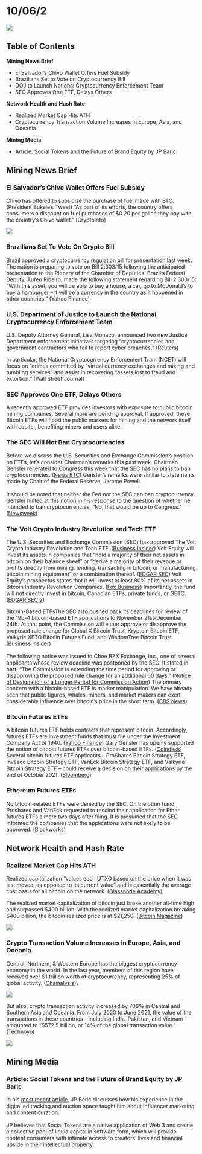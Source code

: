 # 10/06/2

![](https://miningstore.com/wp-content/uploads/2021/09/el-salv.png)

## **Table of Contents**

**Mining News Brief**

* El Salvador’s Chivo Wallet Offers Fuel Subsidy
* Brazilians Set to Vote on Cryptocurrency Bill
* DOJ to Launch National Cryptocurrency Enforcement Team
* SEC Approves One ETF, Delays Others

**Network Health and Hash Rate**

* Realized Market Cap Hits ATH
* Cryptocurrency Transaction Volume Increases in Europe, Asia, and Oceania

**Mining Media**

* Article: Social Tokens and the Future of Brand Equity by JP Baric

## Mining News Brief

### **El Salvador’s Chivo Wallet Offers Fuel Subsidy**

Chivo has offered to subsidize the purchase of fuel made with BTC. (President Bukele’s Tweet) “As part of its efforts, the country offers consumers a discount on fuel purchases of $0.20 per gallon they pay with the country’s Chivo wallet.” (CryptoInfo)

![](https://miningstore.com/wp-content/uploads/2021/09/1.png)

### **Brazilians Set To Vote On Crypto Bill**

Brazil approved a cryptocurrency regulation bill for presentation last week. The nation is preparing to vote on Bill 2.303/15 following the anticipated presentation to the Plenary of the Chamber of Deputies. Brazil’s Federal Deputy, Aureo Ribeiro, made the following statement regarding Bill 2.303/15: “With this asset, you will be able to buy a house, a car, go to McDonald’s to buy a hamburger – it will be a currency in the country as it happened in other countries.” (Yahoo Finance)

### **U.S. Department of Justice to Launch the National Cryptocurrency Enforcement Team**

U.S. Deputy Attorney General, Lisa Monaco, announced two new Justice Department enforcement initiatives targeting “cryptocurrencies and government contractors who fail to report cyber breaches.” (Reuters)

In particular, the National Cryptocurrency Enforcement Tram (NCET) will focus on “crimes committed by “virtual currency exchanges and mixing and tumbling services” and assist in recovering “assets lost to fraud and extortion.” (Wall Street Journal)

### **SEC Approves One ETF, Delays Others**

A recently approved ETF provides investors with exposure to public bitcoin mining companies. Several more are pending approval. If approved, these Bitcoin ETFs will flood the public markets for mining and the network itself with capital, benefiting miners and users alike.

### **The SEC Will Not Ban Cryptocurrencies**

Before we discuss the U.S. Securities and Exchange Commission’s position on ETFs, let’s consider Chairman’s remarks this past week. Chairman Gensler reiterated to Congress this week that the SEC has no plans to ban cryptocurrencies. ([News BTC](https://miningstoremarketing.lt.acemlnc.com/Prod/link-tracker?notrack=1\&redirectUrl=aHR0cHMlM0ElMkYlMkZ3d3cubmV3c2J0Yy5jb20lMkZuZXdzJTJGc2VjLWNoYWlyLWdlbnNsZXItc2VjLXdpbGwtbm90LWJhbi1jcnlwdG8lMkY=\&sig=B7R7HorkntzKveyATreD4W2HisxM9x8vrHZcBb1giv5Q\&iat=1634585360\&a=651024235\&account=miningstoremarketing%2Eactivehosted%2Ecom\&email=LRRV6glqIfcVPcYsJBrMHi%2FZD%2BmsUFpJrc5fHf6IoVE%3D\&s=bad97c655476f96a390a72c05a742011\&i=13A15A1A281)) Gensler’s remarks were similar to statements made by Chair of the Federal Reserve, Jerome Powell.\
\
It should be noted that neither the Fed nor the SEC can ban cryptocurrency. Gensler hinted at this notion in his response to the question of whether he intended to ban cryptocurrencies. “No, that would be up to Congress.” ([Newsweek](https://miningstoremarketing.lt.acemlnc.com/Prod/link-tracker?notrack=1\&redirectUrl=aHR0cHMlM0ElMkYlMkZ3d3cubmV3c3dlZWsuY29tJTJGdXMtd29udC1mb2xsb3ctY2hpbmEtYmFubmluZy1jcnlwdG8tc2VjLWNoaWVmLXNheXMtMTYzNTk0MA==\&sig=EkQHeVH3CwtjfkLwViqpkPqSuxMG4JHmigURhgvACkBT\&iat=1634585360\&a=651024235\&account=miningstoremarketing%2Eactivehosted%2Ecom\&email=LRRV6glqIfcVPcYsJBrMHi%2FZD%2BmsUFpJrc5fHf6IoVE%3D\&s=bad97c655476f96a390a72c05a742011\&i=13A15A1A282))

### **The Volt Crypto Industry Revolution and Tech ETF**

The U.S. Securities and Exchange Commission (SEC) has approved The Volt Crypto Industry Revolution and Tech ETF. ([Business Insider](https://miningstoremarketing.lt.acemlnc.com/Prod/link-tracker?notrack=1\&redirectUrl=aHR0cHMlM0ElMkYlMkZtYXJrZXRzLmJ1c2luZXNzaW5zaWRlci5jb20lMkZuZXdzJTJGY3VycmVuY2llcyUyRmJpdGNvaW4tZXRmLWV4Y2hhbmdlLXRyYWRlZC1mdW5kLXNlYy1jcnlwdG9jdXJyZW5jeS12b2x0LXNlYy1nZW5zbGVyLTIwMjEtMTA=\&sig=BJTSaqoNHXs9awFj6ShGTsQU7Ate3zXqRksAGXCAYvTm\&iat=1634585360\&a=651024235\&account=miningstoremarketing%2Eactivehosted%2Ecom\&email=LRRV6glqIfcVPcYsJBrMHi%2FZD%2BmsUFpJrc5fHf6IoVE%3D\&s=bad97c655476f96a390a72c05a742011\&i=13A15A1A283)) Volt Equity will invest its assets in companies that “hold a majority of their net assets in bitcoin on their balance sheet” or “derive a majority of their revenue or profits directly from mining, lending, transacting in bitcoin, or manufacturing bitcoin mining equipment” or a combination thereof. ([EDGAR SEC](https://miningstoremarketing.lt.acemlnc.com/Prod/link-tracker?notrack=1\&redirectUrl=aHR0cHMlM0ElMkYlMkZ3d3cuc2VjLmdvdiUyRml4JTNGZG9jJTNEJTJGQXJjaGl2ZXMlMkZlZGdhciUyRmRhdGElMkYxNTA4MDMzJTJGMDAwMTUwODAzMzIxMDAwMDI0JTJGcjQ5N2MxMDIxLmh0bQ==\&sig=7yfVDRgJr1NuUND4kEhRmLHjHBMM5q2PRFA5owguALqz\&iat=1634585360\&a=651024235\&account=miningstoremarketing%2Eactivehosted%2Ecom\&email=LRRV6glqIfcVPcYsJBrMHi%2FZD%2BmsUFpJrc5fHf6IoVE%3D\&s=bad97c655476f96a390a72c05a742011\&i=13A15A1A284)) Volt Equity’s prospectus states that it will invest at least 80% of its net assets in Bitcoin Industry Revolution Companies. ([Fox Business](https://miningstoremarketing.lt.acemlnc.com/Prod/link-tracker?notrack=1\&redirectUrl=aHR0cHMlM0ElMkYlMkZ3d3cuZm94YnVzaW5lc3MuY29tJTJGbWFya2V0cyUyRnZvbHQtZXF1aXR5LWJpdGNvaW4tZXRmLXNlYw==\&sig=7966wqrVfWzVPmqCs4j55agoiATt4cmgFQ9HC7NSe1A8\&iat=1634585360\&a=651024235\&account=miningstoremarketing%2Eactivehosted%2Ecom\&email=LRRV6glqIfcVPcYsJBrMHi%2FZD%2BmsUFpJrc5fHf6IoVE%3D\&s=bad97c655476f96a390a72c05a742011\&i=13A15A1A285)) Importantly, the fund will not directly invest in bitcoin, Canadian ETFs, private funds, or GBTC. ([EDGAR SEC 2](https://miningstoremarketing.lt.acemlnc.com/Prod/link-tracker?notrack=1\&redirectUrl=aHR0cHMlM0ElMkYlMkZ3d3cuc2VjLmdvdiUyRml4JTNGZG9jJTNEJTJGQXJjaGl2ZXMlMkZlZGdhciUyRmRhdGElMkYxNTA4MDMzJTJGMDAwMTUwODAzMzIxMDAwMDI0JTJGcjQ5N2MxMDIxLmh0bQ==\&sig=7yfVDRgJr1NuUND4kEhRmLHjHBMM5q2PRFA5owguALqz\&iat=1634585360\&a=651024235\&account=miningstoremarketing%2Eactivehosted%2Ecom\&email=LRRV6glqIfcVPcYsJBrMHi%2FZD%2BmsUFpJrc5fHf6IoVE%3D\&s=bad97c655476f96a390a72c05a742011\&i=13A15A1A284))

Bitcoin-Based ETFsThe SEC also pushed back its deadlines for review of the 19b-4 bitcoin-based ETF applications to November 21st-December 24th. At that point, the Commission will either approve or disapprove the proposed rule change for Global X Bitcoin Trust, Kryptoin Bitcoin ETF, Valkyrie XBTO Bitcoin Futures Fund, and WisdomTree Bitcoin Trust. ([Business Insider](https://miningstoremarketing.lt.acemlnc.com/Prod/link-tracker?notrack=1\&redirectUrl=aHR0cHMlM0ElMkYlMkZtYXJrZXRzLmJ1c2luZXNzaW5zaWRlci5jb20lMkZuZXdzJTJGY3VycmVuY2llcyUyRnNlYy1iaXRjb2luLWV0Zi1kZWNpc2lvbi1kZWxheS1nZW5zbGVyLWNyeXB0b2N1cnJlbmNpZXMtZGVhZGxpbmUtbWFya2V0cy0yMDIxLTEwJTNGdXRtX3NvdXJjZSUzRG1hcmtldHMlMjZ1dG1fbWVkaXVtJTNEaW5nZXN0JTNGdXRtX3NvdXJjZSUzRHlhaG9vLmNvbSUyNnV0bV9tZWRpdW0lM0RyZWZlcnJhbA==\&sig=71LD8KAoEGs3JiXF9grUzEtMTNWVWRLUdbz4rsaFS2Qx\&iat=1634585360\&a=651024235\&account=miningstoremarketing%2Eactivehosted%2Ecom\&email=LRRV6glqIfcVPcYsJBrMHi%2FZD%2BmsUFpJrc5fHf6IoVE%3D\&s=bad97c655476f96a390a72c05a742011\&i=13A15A1A286))\
\
The following notice was issued to Cboe BZX Exchange, Inc., one of several applicants whose review deadline was postponed by the SEC. It stated in part, “The Commission is extending the time period for approving or disapproving the proposed rule change for an additional 60 days.” ([Notice of Designation of a Longer Period for Commission Action](https://miningstoremarketing.lt.acemlnc.com/Prod/link-tracker?notrack=1\&redirectUrl=aHR0cHMlM0ElMkYlMkZ3d3cuc2VjLmdvdiUyRnJ1bGVzJTJGc3JvJTJGY2JvZWJ6eCUyRjIwMjElMkYzNC05MzE3NS5wZGY=\&sig=FsEiQW4QWsK3S7kMo5MAYXtwjmPdfT7s19REadgGXDTM\&iat=1634585360\&a=651024235\&account=miningstoremarketing%2Eactivehosted%2Ecom\&email=LRRV6glqIfcVPcYsJBrMHi%2FZD%2BmsUFpJrc5fHf6IoVE%3D\&s=bad97c655476f96a390a72c05a742011\&i=13A15A1A287)) The primary concern with a bitcoin-based ETF is market manipulation. We have already seen that public figures, whales, miners, and market makers can exert considerable influence over bitcoin’s price in the short term. ([CBS News](https://miningstoremarketing.lt.acemlnc.com/Prod/link-tracker?notrack=1\&redirectUrl=aHR0cHMlM0ElMkYlMkZ3d3cuY2JzbmV3cy5jb20lMkZuZXdzJTJGYml0Y29pbi1jcnlwdG8tcHJpY2VzLWVsb24tbXVzayUyRg==\&sig=D3V4yinj2qfM9DrjAvbM7EGZrcx3qvvodtUsthhwTPWa\&iat=1634585360\&a=651024235\&account=miningstoremarketing%2Eactivehosted%2Ecom\&email=LRRV6glqIfcVPcYsJBrMHi%2FZD%2BmsUFpJrc5fHf6IoVE%3D\&s=bad97c655476f96a390a72c05a742011\&i=13A15A1A288))

### **Bitcoin Futures ETFs**

A bitcoin futures ETF holds contracts that represent bitcoin. Accordingly, futures ETFs are investment funds that must file under the Investment Company Act of 1940. ([Yahoo Finance](https://miningstoremarketing.lt.acemlnc.com/Prod/link-tracker?notrack=1\&redirectUrl=aHR0cHMlM0ElMkYlMkZuZXdzLnlhaG9vLmNvbSUyRnNlYy1jb3VsZC1hcHByb3ZlLW1hbnktNC0xMzE5NTE4MjAuaHRtbA==\&sig=AntPFAPrJF3XsRtdDWUaFT22dqJTHozHves8KwhnN4f3\&iat=1634585360\&a=651024235\&account=miningstoremarketing%2Eactivehosted%2Ecom\&email=LRRV6glqIfcVPcYsJBrMHi%2FZD%2BmsUFpJrc5fHf6IoVE%3D\&s=bad97c655476f96a390a72c05a742011\&i=13A15A1A289)) Gary Gensler has openly supported the notion of bitcoin futures ETFs over bitcoin-based ETFs. ([Coindesk](https://miningstoremarketing.lt.acemlnc.com/Prod/link-tracker?notrack=1\&redirectUrl=aHR0cHMlM0ElMkYlMkZ3d3cuY29pbmRlc2suY29tJTJGcG9saWN5JTJGMjAyMSUyRjA5JTJGMjklMkZnZW5zbGVyLXJlaXRlcmF0ZXMtc3VwcG9ydC1mb3ItZnV0dXJlcy1iYXNlZC1iaXRjb2luLWV0ZnMlMkY=\&sig=FTcmFwN5sUUPdzR8HiMQY7zyWCTNwSKiu6jWEqog3K2f\&iat=1634585360\&a=651024235\&account=miningstoremarketing%2Eactivehosted%2Ecom\&email=LRRV6glqIfcVPcYsJBrMHi%2FZD%2BmsUFpJrc5fHf6IoVE%3D\&s=bad97c655476f96a390a72c05a742011\&i=13A15A1A290)) Several bitcoin futures ETF applicants – ProShares Bitcoin Strategy ETF, Invesco Bitcoin Strategy ETF, VanEck Bitcoin Strategy ETF, and Valkyrie Bitcoin Strategy ETF – could receive a decision on their applications by the end of October 2021. ([Bloomberg](https://miningstoremarketing.lt.acemlnc.com/Prod/link-tracker?notrack=1\&redirectUrl=aHR0cHMlM0ElMkYlMkZ3d3cuYmxvb21iZXJnLmNvbSUyRm5ld3MlMkZhcnRpY2xlcyUyRjIwMjEtMTAtMDglMkZ3YWxsLXN0cmVldC1jb3VsZC1nZXQtZm91ci1iaXRjb2luLWZ1dHVyZXMtZXRmcy1ieS1lbmQtb2YtbW9udGglM0Zzcm5kJTNEbWFya2V0cy12cA==\&sig=B5WuuySLB1btUT8YXz7nocEo6uxR3GpJ88gLqZVtpoEw\&iat=1634585360\&a=651024235\&account=miningstoremarketing%2Eactivehosted%2Ecom\&email=LRRV6glqIfcVPcYsJBrMHi%2FZD%2BmsUFpJrc5fHf6IoVE%3D\&s=bad97c655476f96a390a72c05a742011\&i=13A15A1A291))

### **Ethereum Futures ETFs**

No bitcoin-related ETFs were denied by the SEC. On the other hand, Proshares and VanEck requested to rescind their application for Ether futures ETFs a mere two days after filing. It is presumed that the SEC informed the companies that the applications were not likely to be approved. ([Blockworks](https://miningstoremarketing.lt.acemlnc.com/Prod/link-tracker?notrack=1\&redirectUrl=aHR0cHMlM0ElMkYlMkZibG9ja3dvcmtzLmNvJTJGdmFuZWNrLXByb3NoYXJlcy1zZWVrLXRvLXdpdGhkcmF3LXJlcXVlc3RzLXRvLWxhdW5jaC1ldGhlcmV1bS1ldGZzJTJG\&sig=948Q9ob6PQwXHyaUCCaRsHX1uJh1uZoxdhPh2VMGxcSR\&iat=1634585360\&a=651024235\&account=miningstoremarketing%2Eactivehosted%2Ecom\&email=LRRV6glqIfcVPcYsJBrMHi%2FZD%2BmsUFpJrc5fHf6IoVE%3D\&s=bad97c655476f96a390a72c05a742011\&i=13A15A1A292))

## Network Health and Hash Rate

### **Realized Market Cap Hits ATH**

Realized capitalization “values each UTXO based on the price when it was last moved, as opposed to its current value” and is essentially the average cost basis for all bitcoin on the network. ([Glassnode Academy](https://miningstoremarketing.lt.acemlnc.com/Prod/link-tracker?notrack=1\&redirectUrl=aHR0cHMlM0ElMkYlMkZhY2FkZW15LmdsYXNzbm9kZS5jb20lMkZtYXJrZXQlMkZyZWFsaXplZC1jYXBpdGFsaXphdGlvbg==\&sig=25LVdWaWphav8GP9w7DRRpqpr11szsVurqCFrwHyk61W\&iat=1634585360\&a=651024235\&account=miningstoremarketing%2Eactivehosted%2Ecom\&email=LRRV6glqIfcVPcYsJBrMHi%2FZD%2BmsUFpJrc5fHf6IoVE%3D\&s=bad97c655476f96a390a72c05a742011\&i=13A15A1A293))

The realized market capitalization of bitcoin just broke another all-time high and surpassed $400 billion. With the realized market capitalization breaking $400 billion, the bitcoin realized price is at $21,250. ([Bitcoin Magazine](https://miningstoremarketing.lt.acemlnc.com/Prod/link-tracker?notrack=1\&redirectUrl=aHR0cHMlM0ElMkYlMkZiaXRjb2lubWFnYXppbmUuY29tJTJGbWFya2V0cyUyRmJpdGNvaW4tcmVhbGl6ZWQtbWFya2V0LWNhcC1icmVha3MtNDAwLWJpbGxpb24tYWxsLXRpbWUtaGlnaA==\&sig=6BsLExgoFwYkKnddhXEpPaxEGVtR5xH3osJEdRvmtyfD\&iat=1634585360\&a=651024235\&account=miningstoremarketing%2Eactivehosted%2Ecom\&email=LRRV6glqIfcVPcYsJBrMHi%2FZD%2BmsUFpJrc5fHf6IoVE%3D\&s=bad97c655476f96a390a72c05a742011\&i=13A15A1A294))

![](https://miningstore.com/wp-content/uploads/2021/09/2.png)

### **Crypto Transaction Volume Increases in Europe, Asia, and Oceania**

Central, Northern, & Western Europe has the biggest cryptocurrency economy in the world. In the last year, members of this region have received over $1 trillion worth of cryptocurrency, representing 25% of global activity. ([Chainalysis](https://miningstoremarketing.lt.acemlnc.com/Prod/link-tracker?notrack=1\&redirectUrl=aHR0cHMlM0ElMkYlMkZibG9nLmNoYWluYWx5c2lzLmNvbSUyRnJlcG9ydHMlMkZjZW50cmFsLW5vcnRoZXJuLXdlc3Rlcm4tZXVyb3BlLWNyeXB0b2N1cnJlbmN5LWdlb2dyYXBoeS1yZXBvcnQtMjAyMS1wcmV2aWV3\&sig=7oxbX6rcZdxmWeQ3G6jDijaXHV12Taby1ATYHcQjeWmr\&iat=1634585360\&a=651024235\&account=miningstoremarketing%2Eactivehosted%2Ecom\&email=LRRV6glqIfcVPcYsJBrMHi%2FZD%2BmsUFpJrc5fHf6IoVE%3D\&s=bad97c655476f96a390a72c05a742011\&i=13A15A1A295))\


![](https://miningstore.com/wp-content/uploads/2021/09/3.png)

But also, crypto transaction activity increased by 706% in Central and Southern Asia and Oceania.  From July 2020 to June 2021, the value of the transactions in these countries – including India, Pakistan, and Vietnam – amounted to “$572.5 billion, or 14% of the global transaction value.” ([Technoyo](https://miningstoremarketing.lt.acemlnc.com/Prod/link-tracker?notrack=1\&redirectUrl=aHR0cHMlM0ElMkYlMkZ0ZWNoeW5vLmNvbSUyRmNyeXB0by10cmFuc2FjdGlvbnMtc3VyZ2UtNzA2LWluLWFzaWElMkY=\&sig=FNNqMhvTQYHC5y5F9HWZ2eya9qAmsCuXKNxiU3CxVv63\&iat=1634585360\&a=651024235\&account=miningstoremarketing%2Eactivehosted%2Ecom\&email=LRRV6glqIfcVPcYsJBrMHi%2FZD%2BmsUFpJrc5fHf6IoVE%3D\&s=bad97c655476f96a390a72c05a742011\&i=13A15A1A296))

![](https://miningstore.com/wp-content/uploads/2021/09/4.png)

## Mining Media

### **Article: Social Tokens and the Future of Brand Equity by JP Baric**

In his [most recent article](https://miningstoremarketing.lt.acemlnc.com/Prod/link-tracker?notrack=1\&redirectUrl=aHR0cHMlM0ElMkYlMkZqcGJhcmljLnN1YnN0YWNrLmNvbSUyRnAlMkZzb2NpYWwtdG9rZW5zLWFuZC10aGUtZnV0dXJlLW9mLWJyYW5k\&sig=EPrV6ikk7VtiZhSihacqqbRVG3KoAes7f3StaeLW59n3\&iat=1634585360\&a=651024235\&account=miningstoremarketing%2Eactivehosted%2Ecom\&email=LRRV6glqIfcVPcYsJBrMHi%2FZD%2BmsUFpJrc5fHf6IoVE%3D\&s=bad97c655476f96a390a72c05a742011\&i=13A15A1A297), JP Baric discusses how his experience in the digital ad tracking and auction space taught him about influencer marketing and content curation.\
\
JP believes that Social Tokens are a native application of Web 3 and create a collective pool of liquid capital in software form, which will provide content consumers with intimate access to creators’ lives and financial upside in their intellectual property.
